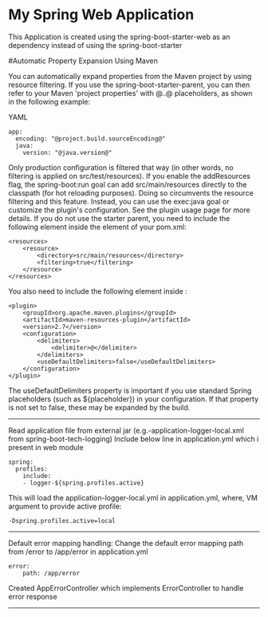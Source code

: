 # My Spring Web Application

This Application is created using the spring-boot-starter-web as an dependency instead of using the spring-boot-starter

#Automatic Property Expansion Using Maven

You can automatically expand properties from the Maven project by using resource filtering. If you use the spring-boot-starter-parent, you can then refer to your Maven 'project properties' with @..@ placeholders, as shown in the following example:

YAML

	app:
	  encoding: "@project.build.sourceEncoding@"
	  java:
	    version: "@java.version@"

Only production configuration is filtered that way (in other words, no filtering is applied on src/test/resources).
If you enable the addResources flag, the spring-boot:run goal can add src/main/resources directly to the classpath (for hot reloading purposes). Doing so circumvents the resource filtering and this feature. Instead, you can use the exec:java goal or customize the plugin's configuration. See the plugin usage page for more details.
If you do not use the starter parent, you need to include the following element inside the <build/> element of your pom.xml:

	<resources>
	    <resource>
	        <directory>src/main/resources</directory>
	        <filtering>true</filtering>
	    </resource>
	</resources>

You also need to include the following element inside <plugins/>:

	<plugin>
	    <groupId>org.apache.maven.plugins</groupId>
	    <artifactId>maven-resources-plugin</artifactId>
	    <version>2.7</version>
	    <configuration>
	        <delimiters>
	            <delimiter>@</delimiter>
	        </delimiters>
	        <useDefaultDelimiters>false</useDefaultDelimiters>
	    </configuration>
	</plugin>

The useDefaultDelimiters property is important if you use standard Spring placeholders (such as ${placeholder}) in your configuration. If that property is not set to false, these may be expanded by the build.

- - - -
Read application file from external jar (e.g.-application-logger-local.xml from spring-boot-tech-logging)
Include below line in application.yml which i present in web module
	
	spring:
	  profiles:
	    include:
	    - logger-${spring.profiles.active}

This will load the application-logger-local.yml in application.yml, where, VM argument to provide active profile:

	-Dspring.profiles.active=local

- - - -
Default error mapping handling:
Change the default error mapping path from /error to /app/error in application.yml
  
	error:
    	path: /app/error

Created AppErrorController which implements ErrorController to handle error response

- - - -
